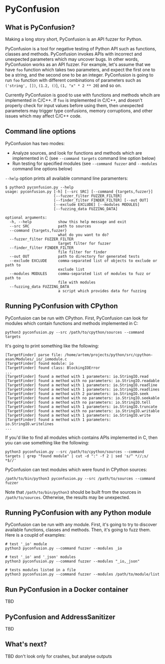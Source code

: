 # PyConfusion

## What is PyConfusion?

Making a long story short, PyConfusion is an API fuzzer for Python.

PyConfusion is a tool for negative testing of Python API such as functions, classes and methods. PyConfusion invokes APIs with incorrect and unexpected parameters which may uncover bugs. In other words, PyConfusion works as an API fuzzer. For example, let's assume that we have `foo` function which takes two parameters, and expect the first one to be a string, and the second one to be an integer. PyConfusion is going to run `foo` function with different combinations of parameters such as `('string', [])`, `(1.2, ()`), `(1, "x" * 2 ** 20`) and so on. 

Currently PyConfusion is good to use with functions and methods whcih are implemented in C/C++. If `foo` is implemented in C/C++, and doesn't properly check for input values before using them, then unexpected parameters may trigger type confusions, memory corruptions, and other issues which may affect C/C++ code.

## Command line options

PyConfusion has two modes:

* Analyze sources, and look for functions and methods which are implemented in C (see `--command targets` command line option below)
* Run testing for specified modules (see `--command fuzzer` and `--modules` command line options below)

`--help` option prints all available command line paramenters:

```
$ python3 pyconfusion.py --help
usage: pyconfusion.py [-h] [--src SRC] [--command {targets,fuzzer}]
                      [--fuzzer_filter FUZZER_FILTER]
                      [--finder_filter FINDER_FILTER] [--out OUT]
                      [--exclude EXCLUDE] [--modules MODULES]
                      [--fuzzing_data FUZZING_DATA]

optional arguments:
  -h, --help            show this help message and exit
  --src SRC             path to sources
  --command {targets,fuzzer}
                        what do you want to do?
  --fuzzer_filter FUZZER_FILTER
                        target filter for fuzzer
  --finder_filter FINDER_FILTER
                        file filter for finder
  --out OUT             path to directory for generated tests
  --exclude EXCLUDE     comma-separated list of objects to exclude or path to
                        exclude list
  --modules MODULES     comma-separated list of modules to fuzz or path to
                        file with modules
  --fuzzing_data FUZZING_DATA
                        a script which provides data for fuzzing
```

## Running PyConfusion with CPython

PyConfusion can be run with CPython. First, PyConfusion can look for modules which contain functions and methods implemented in C:

```
python3 pyconfusion.py --src /path/to/cpython/sources --command targets
```

It's going to print something like the following:

```
[TargetFinder] parse file: /home/artem/projects/python/src/cpython-asan/Modules/_io/_iomodule.c
[TargetFinder] found module: io
[TargetFinder] found class: BlockingIOError
...
[TargetFinder] found a method with 1 parameters: io.StringIO.read
[TargetFinder] found a method with no parameters: io.StringIO.readable
[TargetFinder] found a method with 1 parameters: io.StringIO.readline
[TargetFinder] found a method with 1 parameters: io.StringIO.readlines
[TargetFinder] found a method with 2 parameters: io.StringIO.seek
[TargetFinder] found a method with no parameters: io.StringIO.seekable
[TargetFinder] found a method with no parameters: io.StringIO.tell
[TargetFinder] found a method with 1 parameters: io.StringIO.truncate
[TargetFinder] found a method with no parameters: io.StringIO.writable
[TargetFinder] found a method with 1 parameters: io.StringIO.write
[TargetFinder] found a method with 1 parameters: io.StringIO.writelines
...
```

If you'd like to find all modules which contains APIs implemented in C, then you can use something like the following:

```
python3 pyconfusion.py --src /path/to/cpython/sources --command targets | grep "found module" | cut -d ":" -f 2 | sed 's/^ *//;s/ *$//'
```

PyConfusion can test modules which were found in CPython sources:

```
/path/to/bin/python3 pyconfusion.py --src /path/to/sources --command fuzzer
```

Note that `/path/to/bin/python3` should be built from the sources in `/path/to/sources`. Otherwise, the results may be unexpected.

## Running PyConfusion with any Python module

PyConfusion can be run with any module. First, it's going to try to discover available functions, classes and methods. Then, it's going to fuzz them. Here is a coupld of examples:

```
# test '_io' module
python3 pyconfusion.py --command fuzzer --modules _io

# test '_io' and '_json' modules
python3 pyconfusion.py --command fuzzer --modules "_io,_json"

# tests modules listed in a file
python3 pyconfusion.py --command fuzzer --modules /path/to/module/list
```

## Run PyConfusion in a Docker container

TBD

## PyConfusion and AddressSanitizer

TBD

## What's next?

TBD don't look only for crashes, but analyse outputs
